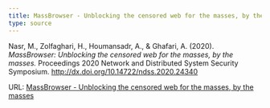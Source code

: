 ```yaml
---
title: MassBrowser - Unblocking the censored web for the masses, by the masses
type: source
---
```


Nasr, M., Zolfaghari, H., Houmansadr, A., &#38; Ghafari, A. (2020). *MassBrowser: Unblocking the censored web for the masses, by the masses.* Proceedings 2020 Network and Distributed System Security Symposium. http://dx.doi.org/10.14722/ndss.2020.24340

URL: [MassBrowser - Unblocking the censored web for the masses, by the masses](https://www.ndss-symposium.org/wp-content/uploads/2020/02/24340-paper.pdf)